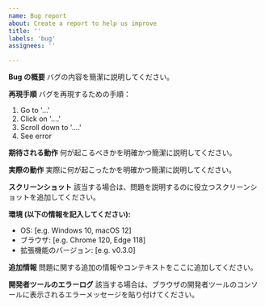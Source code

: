 ```yaml
---
name: Bug report
about: Create a report to help us improve
title: ''
labels: 'bug'
assignees: ''

---
```


**Bug の概要**
バグの内容を簡潔に説明してください。

**再現手順**
バグを再現するための手順：
1. Go to '...'
2. Click on '....'
3. Scroll down to '....'
4. See error

**期待される動作**
何が起こるべきかを明確かつ簡潔に説明してください。

**実際の動作**
実際に何が起こったかを明確かつ簡潔に説明してください。

**スクリーンショット**
該当する場合は、問題を説明するのに役立つスクリーンショットを追加してください。

**環境 (以下の情報を記入してください):**
 - OS: [e.g. Windows 10, macOS 12]
 - ブラウザ: [e.g. Chrome 120, Edge 118]
 - 拡張機能のバージョン: [e.g. v0.3.0]

**追加情報**
問題に関する追加の情報やコンテキストをここに追加してください。

**開発者ツールのエラーログ**
該当する場合は、ブラウザの開発者ツールのコンソールに表示されるエラーメッセージを貼り付けてください。